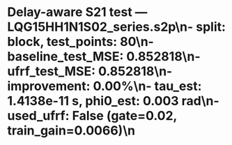 # Delay-aware S21 test — LQG15HH1N1S02_series.s2p\n- split: block, test_points: 80\n- baseline_test_MSE: 0.852818\n- ufrf_test_MSE: 0.852818\n- improvement: 0.00%\n- tau_est: 1.4138e-11 s, phi0_est: 0.003 rad\n- used_ufrf: False (gate=0.02, train_gain=0.0066)\n